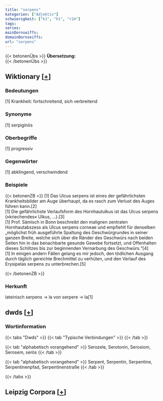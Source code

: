 ```yaml
---
title: "serpens"
kategorien: ["Adjektiv"]
schwierigkeit: ["k1", "h1", "r24"]
tags:
series:
mainDornseiffs:
domainDornseiffs:
url: "serpens"
---
```


{{< betonenÜbs >}}
**Übersetzung:**  
{{< /betonenÜbs >}}

## Wiktionary [[+](https://de.wiktionary.org/wiki/serpens)]

### Bedeutungen
[1] Krankheit: fortschreitend, sich verbreitend  

### Synonyme
[1] serpiginös  

### Oberbegriffe
[1] progressiv  

### Gegenwörter
[1] abklingend, verschwindend  

### Beispiele
{{< betonenZB >}}
[1] Das Ulcus serpens ist eines der gefährlichsten Krankheitsbilder am Auge überhaupt, da es rasch zum Verlust des Auges führen kann.[2]  
[1] Die gefährlichste Verlaufsform des Hornhautulkus ist das Ulcus serpens (»kriechendes« Ulkus, …).[3]  
[1] Prof. Sämisch in Bonn beschreibt den malignen zentralen Hornhautabszess als Ulcus serpens corneae und empfiehlt für denselben „möglichst früh ausgeführte Spaltung des Geschwürgrundes in seiner ganzen Breite, welche sich über die Ränder des Geschwürs nach beiden Seiten hin in das benachbarte gesunde Gewebe fortsetzt, und Offenhalten dieses Schlitzes bis zur beginnenden Vernarbung des Geschwürs.“[4]  
[1] In einigen andern Fällen gelang es mir jedoch, den tödlichen Ausgang durch täglich gereichte Brechmittel zu verhüten, und den Verlauf des Erysipelas serpens zu unterbrechen.[5]  

{{< /betonenZB >}}
### Herkunft
lateinisch serpens → la von serpere → la[1]  



## dwds [[+](https://www.dwds.de/wb/serpens)]

### Wortinformation
{{< tabs "Dwds" >}}
{{< tab "Typische Verbindungen" >}}
{{< /tab >}}

{{< tab "alphabetisch vorangehend" >}}
Serozele, Serotonin, Serosiom, Serosem, serös
{{< /tab >}}

{{< tab "alphabetisch vorangehend" >}}
Serpent, Serpentin, Serpentine, Serpentinenpfad, Serpentinenstraße
{{< /tab >}}

{{< /tabs >}}

## Leipzig Corpora [[+](https://corpora.uni-leipzig.de/en/res?word=serpens&corpusId=deu_newscrawl-public_2018)]

